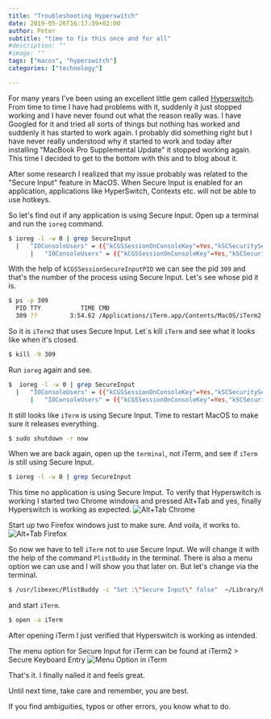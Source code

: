 ```yaml
---
title: "Troubleshooting Hyperswitch"
date: 2019-05-26T16:17:59+02:00
author: Peter
subtitle: "time to fix this once and for all"
#description: ""
#image: ""
tags: ["macos", "hyperswitch"]
categories: ["technology"]

---
```

For many years I've been using an excellent little gem called [Hyperswitch](https://bahoom.com/hyperswitch). From time to time I have had problems with it, suddenly it just stopped working and I have never found out what the reason really was. I have Googled for it and tried all sorts of things but nothing has worked and suddenly it has started to work again. I probably did something right but I have never really understood why it started to work and today after installing "MacBook Pro Supplemental Update" it stopped working again. This time I decided to get to the bottom with this and to blog about it.

After some research I realized that my issue probably was related to the "Secure Input" feature in MacOS. When Secure Input is enabled for an application, applications like HyperSwitch, Contexts etc. will not be able to use hotkeys. 

So let's find out if any application is using Secure Input. Open up a terminal and run the `ioreg` command.
```bash
$ ioreg -l -w 0 | grep SecureInput                  
  |   "IOConsoleUsers" = ({"kCGSSessionOnConsoleKey"=Yes,"kSCSecuritySessionID"=100008,"kCGSSessionSecureInputPID"=309,"kCGSSessionSystemSafeBoot"=No,"kCGSSessionIDKey"=257,"kCGSSessionUserNameKey"="peter","kCGSessionLoginDoneKey"=Yes,"kCGSSessionGroupIDKey"=20,"kCGSessionLongUserNameKey"="Peter Merikan","kCGSSessionAuditIDKey"=100008,"kCGSSessionLoginwindowSafeLogin"=No,"kCGSSessionUserIDKey"=501})
      |   "IOConsoleUsers" = ({"kCGSSessionOnConsoleKey"=Yes,"kSCSecuritySessionID"=100008,"kCGSSessionSecureInputPID"=309,"kCGSSessionSystemSafeBoot"=No,"kCGSSessionIDKey"=257,"kCGSSessionUserNameKey"="peter","kCGSessionLoginDoneKey"=Yes,"kCGSSessionGroupIDKey"=20,"kCGSessionLongUserNameKey"="Peter Merikan","kCGSSessionAuditIDKey"=100008,"kCGSSessionLoginwindowSafeLogin"=No,"kCGSSessionUserIDKey"=501})
```
With the help of `kCGSSessionSecureInputPID` we can see the pid `309` and that's the number of the process using Secure Input. Let's see whose pid it is.
```bash
$ ps -p 309
  PID TTY           TIME CMD
  309 ??         3:54.62 /Applications/iTerm.app/Contents/MacOS/iTerm2 -psn_0_86037
``` 
So it is `iTerm2` that uses Secure Input. 
Let´s kill `iTerm` and see what it looks like when it's closed.
```bash
$ kill -9 309 
```
Run `ioreg` again and see.
```bash
$  ioreg -l -w 0 | grep SecureInput                  
  |   "IOConsoleUsers" = ({"kCGSSessionOnConsoleKey"=Yes,"kSCSecuritySessionID"=100008,"kCGSSessionSecureInputPID"=309,"kCGSSessionSystemSafeBoot"=No,"kCGSSessionIDKey"=257,"kCGSSessionUserNameKey"="peter","kCGSessionLoginDoneKey"=Yes,"kCGSSessionGroupIDKey"=20,"kCGSessionLongUserNameKey"="Peter Merikan","kCGSSessionAuditIDKey"=100008,"kCGSSessionLoginwindowSafeLogin"=No,"kCGSSessionUserIDKey"=501})
      |   "IOConsoleUsers" = ({"kCGSSessionOnConsoleKey"=Yes,"kSCSecuritySessionID"=100008,"kCGSSessionSecureInputPID"=309,"kCGSSessionSystemSafeBoot"=No,"kCGSSessionIDKey"=257,"kCGSSessionUserNameKey"="peter","kCGSessionLoginDoneKey"=Yes,"kCGSSessionGroupIDKey"=20,"kCGSessionLongUserNameKey"="Peter Merikan","kCGSSessionAuditIDKey"=100008,"kCGSSessionLoginwindowSafeLogin"=No,"kCGSSessionUserIDKey"=501})
```
It still looks like `iTerm` is using Secure Input. Time to restart MacOS to make sure it releases everything.
```bash
$ sudo shutdown -r now
```
When we are back again, open up the `terminal`, not iTerm, and see if `iTerm` is still using Secure Input.
```bash
$ ioreg -l -w 0 | grep SecureInput  

```
This time no application is using Secure Imput. To verify that Hyperswitch is working I started two Chrome windows and pressed Alt+Tab and yes, finally Hyperswitch is working as expected.
![Alt+Tab Chrome](/files/troubleshooting-hyperswitch/alt-tab-chrome.png)

Start up two Firefox windows just to make sure. And voila, it works to.
![Alt+Tab Firefox](/files/troubleshooting-hyperswitch/alt-tab-firefox.png)

So now we have to tell `iTerm` not to use Secure Input. We will change it with the help of the command `PlistBuddy` in the terminal. There is also a menu option we can use and I will show you that later on. But let's change via the terminal.
```bash
$ /usr/libexec/PlistBuddy -c "Set :\"Secure Input\" false"  ~/Library/Preferences/com.googlecode.iterm2.plist

```
and start `iTerm`.
```bash
$ open -a iTerm
```
After opening iTerm I just verified that Hyperswitch is working as intended.

The menu option for Secure Input for iTerm can be found at iTerm2 > Secure Keyboard Entry
![Menu Option in iTerm](/files/troubleshooting-hyperswitch/iterm2-secure-input.png)

That's it. I finally nailed it and feels great. 

Until next time, take care and remember, you are best.

If you find ambiguities, typos or other errors, you know what to do. 